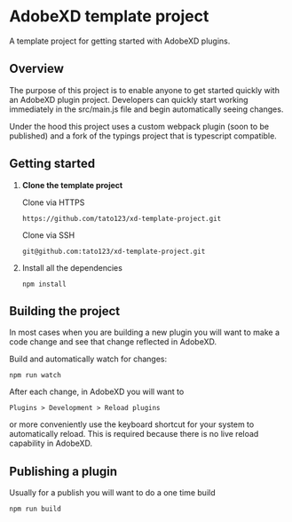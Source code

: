 # AdobeXD template project

A template project for getting started with AdobeXD plugins. 

## Overview

The purpose of this project is to enable anyone to get started quickly with an AdobeXD plugin project. Developers can quickly start working immediately in the src/main.js file and begin automatically seeing changes.

Under the hood this project uses a custom webpack plugin (soon to be published) and a fork of the typings project that is typescript compatible. 


## Getting started

1. **Clone the template project**

    Clone via HTTPS 

    ```https://github.com/tato123/xd-template-project.git```

    Clone via SSH 

    ```git@github.com:tato123/xd-template-project.git```


2. Install all the dependencies
    
    ```npm install```


## Building the project

In most cases when you are building a new plugin you will want to make a code change and see that change reflected in AdobeXD.

Build and automatically watch for changes:

```npm run watch```

After each change, in AdobeXD you will want to 

`Plugins > Development > Reload plugins` 

or more conveniently use the keyboard shortcut for your system to automatically reload. This is required because there is no live reload capability in AdobeXD.


## Publishing a plugin

Usually for a publish you will want to do a one time build

``` npm run build ```












